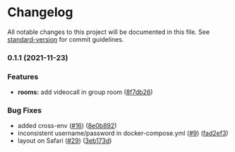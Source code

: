 # Changelog

All notable changes to this project will be documented in this file. See [standard-version](https://github.com/conventional-changelog/standard-version) for commit guidelines.

### 0.1.1 (2021-11-23)


### Features

* **rooms:** add videocall in group room ([8f7db26](https://github.com/Buro-Parlamentario/video-call/commit/8f7db260cb54f952273498b0715bb182062460ad))


### Bug Fixes

* added cross-env ([#16](https://github.com/Buro-Parlamentario/video-call/issues/16)) ([8e0b892](https://github.com/Buro-Parlamentario/video-call/commit/8e0b892608d0b12ee6b5aabe963521f48ea782ab))
* inconsistent username/password in docker-compose.yml ([#9](https://github.com/Buro-Parlamentario/video-call/issues/9)) ([fad2ef3](https://github.com/Buro-Parlamentario/video-call/commit/fad2ef320e57a66e3576533c5100244b015851d4))
* layout on Safari ([#29](https://github.com/Buro-Parlamentario/video-call/issues/29)) ([3eb173d](https://github.com/Buro-Parlamentario/video-call/commit/3eb173dc207f09dd26b32115688442489c709776))
